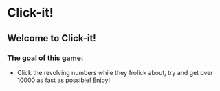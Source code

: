 # Click-it!

## Welcome to Click-it!

### The goal of this game:
- Click the revolving numbers while they frolick about, try and get over 10000 as fast as possible! Enjoy!
